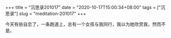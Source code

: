 +++
title = "沉思录201017"
date = "2020-10-17T15:00:34+08:00"
tags = ["沉思录"]
slug = "meditation-201017"
+++

今天有些自恋了，一条跑道上，总有一个女孩与我同行，我以为她欣赏我，然而不是。
